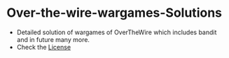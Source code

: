 # Over-the-wire-wargames-Solutions
- Detailed solution of wargames of OverTheWire which includes bandit and in future many more.
- Check the [License](https://github.com/maldevel/OverTheWire/blob/master/LICENSE)
